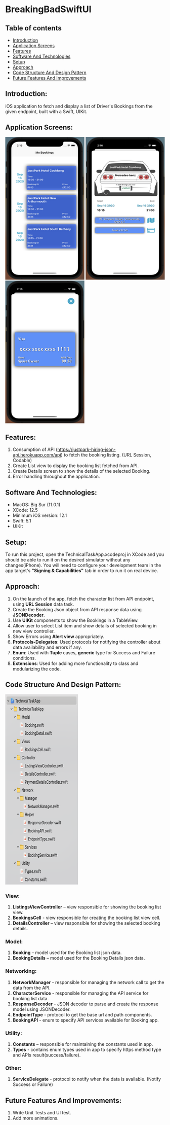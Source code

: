 # BreakingBadSwiftUI

## Table of contents
* [Introduction](#introduction)
* [Application Screens](#application-screens)
* [Features](#features)
* [Software And Technologies](#software-and-technologies)
* [Setup](#setup)
* [Approach](#approach)
* [Code Structure And Design Pattern](#code-structure-and-design-pattern)
* [Future Features And Improvements](#future-features-and-improvements)

## Introduction:
iOS application to fetch and display a list of Driver's Bookings from the given endpoint, built with a Swift, UIKit.

## Application Screens:
<p float="left">
<img src="READMEAssets/list1.png" width="250" height="450">
<img src="READMEAssets/details1.png" width="250" height="450">
<img src="READMEAssets/details2.png" width="250" height="450">
</p>

## Features:
1.  Consumption of API (https://justpark-hiring-json-api.herokuapp.com/api) to fetch the booking listing. (URL Session, Codable)
2.  Create List view to display the booking list fetched from API. 
3.  Create Details screen to show the details of the selected Booking.
4.  Error handling throughout the application.

## Software And Technologies:
* MacOS: Big Sur (11.0.1)
* XCode: 12.5
* Minimum iOS version: 12.1
* Swift: 5.1
* UIKit

## Setup:
To run this project, open the TechnicalTaskApp.xcodeproj in XCode and you should be able to run it on the desired simulator without any changes(iPhone).
You will need to configure your development team in the app target's **"Signing & Capabilities"** tab in order to run it on real device.

## Approach:
1.  On the launch of the app, fetch the character list from API endpoint, using **URL Session** data task.
2.  Create the Booking Json object from API response data using **JSONDecoder**.
3.  Use **UIKit** components to show the Bookings in  a TableView.
4.  Allow user to select List item and show details of selected booking in new view controller.
5.  Show Errors using **Alert view** appropriately.
6.  **Protocols-Delegates**: Used protocols for notifying the controller about  data availability and errors if any.
7.  **Enum**: Used with **Tuple** cases, **generic** type for Success and Failure conditions.
8.  **Extensions**: Used for adding more functionality to class and modularizing the code.

## Code Structure And Design Pattern:

<img src="READMEAssets/ProjectStructure.png" width="230" height="600">

### View:
1.  **ListingsViewController** – view responsible for showing the booking list view.
2.  **BookingsCell** -  view responsible for creating the booking list view cell.
3.  **DetailsController** – view responsible for showing the selected booking details.

### Model:
1.  **Booking** – model used for the Booking list json data.
1.  **BookingDetails** – model used for the Booking Details  json data.

### Networking:
1.  **NetworkManager** - responsible for managing the network call to get the data from the API.
2.  **CharacterService** - responsible for managing the API service for booking list data.
3.  **ResponseDecoder** -  JSON decoder to parse and create the response model using JSONDecoder.
4.  **EndpointType** - protocol to get the base url and path components.
5.  **BookingAPI** - enum to specify API services available for Booking app.

### Utility:
1.  **Constants** – responsible for maintaining the constants used in app.
2.  **Types** - contains enum types used in app to specify https method type and APIs result(success/failure).

### Other:
1.  **ServiceDelegate** - protocol to notify when the data is available. (Notify Success or Failure)

## Future Features And Improvements:
1.  Write Unit Tests and UI test.
2.  Add more animations.



